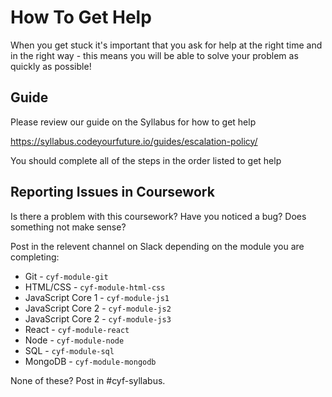 <!--
Do not edit this file.
Make a change to the template and then pull changes.
https://github.com/CodeYourFuture/CYF-Coursework-Template
-->

# How To Get Help

When you get stuck it's important that you ask for help at the right time and in the right way - this means you will be able to solve your problem as quickly as possible!

## Guide

Please review our guide on the Syllabus for how to get help

https://syllabus.codeyourfuture.io/guides/escalation-policy/

You should complete all of the steps in the order listed to get help

## Reporting Issues in Coursework

Is there a problem with this coursework? 
Have you noticed a bug? 
Does something not make sense?

Post in the relevent channel on Slack depending on the module you are completing:

- Git - `cyf-module-git`
- HTML/CSS - `cyf-module-html-css`
- JavaScript Core 1 - `cyf-module-js1`
- JavaScript Core 2 - `cyf-module-js2`
- JavaScript Core 2 - `cyf-module-js3`
- React - `cyf-module-react`
- Node - `cyf-module-node`
- SQL - `cyf-module-sql`
- MongoDB - `cyf-module-mongodb`

None of these? Post in #cyf-syllabus.

